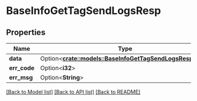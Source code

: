 # BaseInfoGetTagSendLogsResp

## Properties

Name | Type | Description | Notes
------------ | ------------- | ------------- | -------------
**data** | Option<[**crate::models::BaseInfoGetTagSendLogsRespData**](BaseInfoGetTagSendLogsResp_data.md)> |  | [optional]
**err_code** | Option<**i32**> |  | [optional]
**err_msg** | Option<**String**> |  | [optional]

[[Back to Model list]](../README.md#documentation-for-models) [[Back to API list]](../README.md#documentation-for-api-endpoints) [[Back to README]](../README.md)


